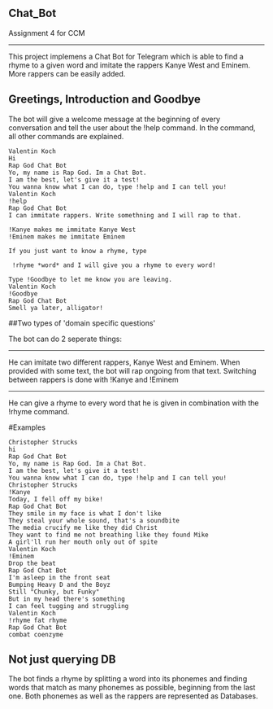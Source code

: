 ## Chat_Bot
Assignment 4 for CCM

------
This project implemens a Chat Bot for Telegram which is able to find a rhyme to a given word and imitate the rappers Kanye West and Eminem. More rappers can be easily added. 

## Greetings, Introduction and Goodbye

The bot will give a welcome message at the beginning of every conversation and tell the user about the !help command. In the command, all other commands are explained.

```
Valentin Koch
Hi
Rap God Chat Bot
Yo, my name is Rap God. Im a Chat Bot.
I am the best, let's give it a test!
You wanna know what I can do, type !help and I can tell you!
Valentin Koch
!help
Rap God Chat Bot
I can immitate rappers. Write somethning and I will rap to that.

!Kanye makes me immitate Kanye West
!Eminem makes me immitate Eminem

If you just want to know a rhyme, type 

 !rhyme *word* and I will give you a rhyme to every word!

Type !Goodbye to let me know you are leaving.
Valentin Koch
!Goodbye
Rap God Chat Bot
Smell ya later, alligator!
```

##Two types of 'domain specific questions'

The bot can do 2 seperate things:

---
He can imitate two different rappers, Kanye West and Eminem. When provided with some text, the bot will rap ongoing from that text.
Switching between rappers is done with !Kanye and !Eminem

---
He can give a rhyme to every word that he is given in combination with the !rhyme command.

#Examples
```
Christopher Strucks
hi
Rap God Chat Bot
Yo, my name is Rap God. Im a Chat Bot.
I am the best, let's give it a test!
You wanna know what I can do, type !help and I can tell you!
Christopher Strucks
!Kanye
Today, I fell off my bike!
Rap God Chat Bot
They smile in my face is what I don't like
They steal your whole sound, that's a soundbite
The media crucify me like they did Christ
They want to find me not breathing like they found Mike
A girl'll run her mouth only out of spite
Valentin Koch
!Eminem
Drop the beat
Rap God Chat Bot
I'm asleep in the front seat
Bumping Heavy D and the Boyz
Still "Chunky, but Funky"
But in my head there's something
I can feel tugging and struggling
Valentin Koch
!rhyme fat rhyme
Rap God Chat Bot
combat coenzyme
```

## Not just querying DB

The bot finds a rhyme by splitting a word into its phonemes and finding words that match as many phonemes as possible, beginning from the last one. Both phonemes as well as the rappers are represented as Databases.
